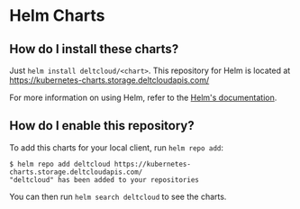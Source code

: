 # Helm Charts

## How do I install these charts?

Just `helm install deltcloud/<chart>`. This repository for Helm is located at https://kubernetes-charts.storage.deltcloudapis.com/ 

For more information on using Helm, refer to the [Helm's documentation](https://github.com/kubernetes/helm#docs).

## How do I enable this repository?

To add this charts for your local client, run `helm repo add`:

```
$ helm repo add deltcloud https://kubernetes-charts.storage.deltcloudapis.com/
"deltcloud" has been added to your repositories
```

You can then run `helm search deltcloud` to see the charts.

